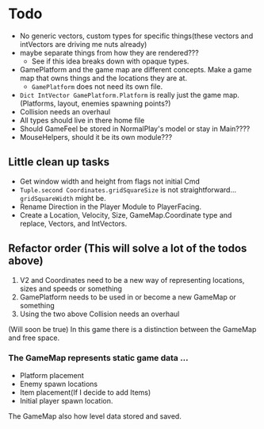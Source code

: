 # Todo
* No generic vectors, custom types for specific things(these vectors and intVectors are driving me nuts already)
* maybe separate things from how they are rendered???
  - See if this idea breaks down with opaque types.
* GamePlatform and the game map are different concepts. Make a game map that owns things and the locations they are at.
  - `GamePlatform` does not need its own file.
* `Dict IntVector GamePlatform.Platform` is really just the game map.(Platforms, layout, enemies spawning points?)
* Collision needs an overhaul
* All types should live in there home file
* Should GameFeel be stored in NormalPlay's model or stay in Main????
* MouseHelpers, should it be its own module???

## Little clean up tasks
* Get window width and height from flags not initial Cmd
* `Tuple.second Coordinates.gridSquareSize` is not straightforward... `gridSquareWidth` might be.
* Rename Direction in the Player Module to PlayerFacing.
* Create a Location, Velocity, Size, GameMap.Coordinate type and replace, Vectors, and IntVectors.

## Refactor order (This will solve a lot of the todos above)
1. V2 and Coordinates need to be a new way of representing locations, sizes and speeds or something
2. GamePlatform needs to be used in or become a new GameMap or something
3. Using the two above Collision needs an overhaul

(Will soon be true)
In this game there is a distinction between the GameMap and free space.

### The GameMap represents static game data ...
* Platform placement
* Enemy spawn locations
* Item placement(If I decide to add Items)
* Initial player spawn location.

The GameMap also how level data stored and saved.
